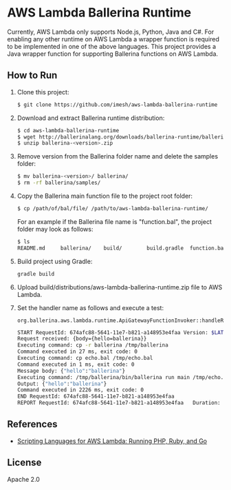 # AWS Lambda Ballerina Runtime

Currently, AWS Lambda only supports Node.js, Python, Java and C#. For enabling any other runtime on AWS Lambda 
a wrapper function is required to be implemented in one of the above languages. This project provides a Java wrapper 
function for supporting Ballerina functions on AWS Lambda.

## How to Run

1. Clone this project:
   
   ```bash
   $ git clone https://github.com/imesh/aws-lambda-ballerina-runtime
   ```

2. Download and extract Ballerina runtime distribution:
   
   ```bash
   $ cd aws-lambda-ballerina-runtime
   $ wget http://ballerinalang.org/downloads/ballerina-runtime/ballerina-<version>.zip
   $ unzip ballerina-<version>.zip
   ```

3. Remove version from the Ballerina folder name and delete the samples folder:
   
   ```bash
   $ mv ballerina-<version>/ ballerina/
   $ rm -rf ballerina/samples/
   ```

4. Copy the Ballerina main function file to the project root folder:
   
   ```bash
   $ cp /path/of/bal/file/ /path/to/aws-lambda-ballerina-runtime/
   ```
   
   For an example if the Ballerina file name is "function.bal", the project folder may look as follows:
   
   ```bash
   $ ls
   README.md     ballerina/    build/        build.gradle  function.bal     src/
   ```

5. Build project using Gradle:
   
   ```bash
   gradle build
   ```

6. Upload build/distributions/aws-lambda-ballerina-runtime.zip file to AWS Lambda.

7. Set the handler name as follows and execute a test:
   
   ```
   org.ballerina.aws.lambda.runtime.ApiGatewayFunctionInvoker::handleRequest
   ```
   
   ```bash
   START RequestId: 674afc88-5641-11e7-b821-a148953e4faa Version: $LATEST
   Request received: {body={hello=ballerina}}
   Executing command: cp -r ballerina /tmp/ballerina
   Command executed in 27 ms, exit code: 0
   Executing command: cp echo.bal /tmp/echo.bal
   Command executed in 1 ms, exit code: 0
   Message body: {"hello":"ballerina"}
   Executing command: /tmp/ballerina/bin/ballerina run main /tmp/echo.bal {"hello":"ballerina"}
   Output: {"hello":"ballerina"}
   Command executed in 2226 ms, exit code: 0
   END RequestId: 674afc88-5641-11e7-b821-a148953e4faa
   REPORT RequestId: 674afc88-5641-11e7-b821-a148953e4faa	Duration: 2281.62 ms	Billed Duration: 2300 ms 	Memory Size: 1536 MB	Max Memory Used: 196 MB
   ```
   
## References
- [Scripting Languages for AWS Lambda: Running PHP, Ruby, and Go](https://aws.amazon.com/blogs/compute/scripting-languages-for-aws-lambda-running-php-ruby-and-go/)
   
## License
Apache 2.0
